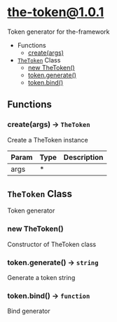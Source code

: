 # the-token@1.0.1

Token generator for the-framework

+ Functions
  + [create(args)](#the-token-function-create)
+ [`TheToken`](#the-token-classes) Class
  + [new TheToken()](#the-token-classes-the-token-constructor)
  + [token.generate()](#the-token-classes-the-token-generate)
  + [token.bind()](#the-token-classes-the-token-bind)

## Functions

<a class='md-heading-link' name="the-token-function-create" ></a>

### create(args) -> `TheToken`

Create a TheToken instance

| Param | Type | Description |
| ----- | --- | -------- |
| args | * |  |



<a class='md-heading-link' name="the-token-classes"></a>

## `TheToken` Class

Token generator




<a class='md-heading-link' name="the-token-classes-the-token-constructor" ></a>

### new TheToken()

Constructor of TheToken class



<a class='md-heading-link' name="the-token-classes-the-token-generate" ></a>

### token.generate() -> `string`

Generate a token string

<a class='md-heading-link' name="the-token-classes-the-token-bind" ></a>

### token.bind() -> `function`

Bind generator



